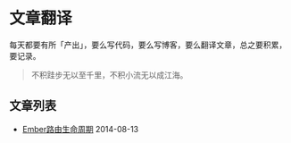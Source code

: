 # 文章翻译 #

每天都要有所「产出」，要么写代码，要么写博客，要么翻译文章，总之要积累，要记录。

> 不积跬步无以至千里，不积小流无以成江海。

## 文章列表 ##

* [Ember路由生命周期](https://github.com/happen-zhang/article-translation-in-chinese/blob/master/frontend/Ember.Router%E7%9A%84%E7%94%9F%E5%91%BD%E5%91%A8%E6%9C%9F.md)  2014-08-13

